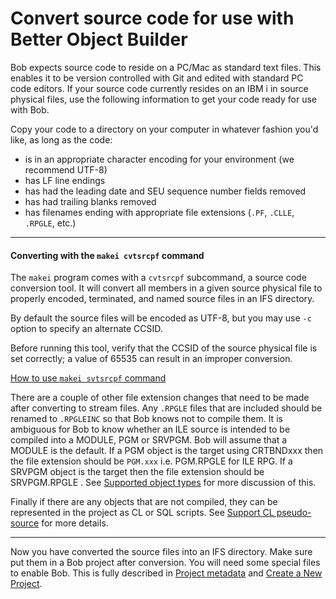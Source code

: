 # Convert source code for use with Better Object Builder

Bob expects source code to reside on a PC/Mac as standard text files.  This enables it to be version controlled with Git and edited with standard PC code editors.  If your source code currently resides on an IBM i in source physical files, use the following information to get your code ready for use with Bob.

Copy your code to a directory on your computer in whatever fashion you'd like, as long as the code:

* is in an appropriate character encoding for your environment (we recommend UTF-8)
* has LF line endings
* has had the leading date and SEU sequence number fields removed
* has had trailing blanks removed
* has filenames ending with appropriate file extensions (`.PF`, `.CLLE`, `.RPGLE`, etc.)



---

#### **Converting with the `makei cvtsrcpf` command**

The `makei` program comes with a `cvtsrcpf` subcommand, a source code conversion tool. It will convert all members in a given source physical file to properly encoded, terminated, and named source files in an IFS directory.

By default the source files will be encoded as UTF-8, but you may use `-c` option to specify an alternate CCSID.

Before running this tool, verify that the CCSID of the source physical file is set correctly; a value of 65535 can result in an improper conversion.

[How to use `makei svtsrcpf` command](cli/makei?id=cvtsrcpf)

There are a couple of other file extension changes that need to be made after converting to stream files.  Any `.RPGLE`  files that are included should be renamed to `.RPGLEINC` so that Bob knows not to compile them.  It is ambiguous for Bob to know whether an ILE source is intended to be compiled into a MODULE, PGM or SRVPGM.  Bob will assume that a MODULE is the default.  If a PGM object is the target using CRTBNDxxx then the file extension should be `PGM.xxx` i.e. PGM.RPGLE for ILE RPG.  If a SRVPGM object is the target then the file extension should be SRVPGM.RPGLE .  See [Supported object types](welcome/features.md?id=supported-object-types) for more discussion of this.

Finally if there are any objects that are not compiled, they can be represented in the project as CL or SQL scripts.  See [Support CL pseudo-source](welcome/features.md?id=supported-object-types?id=support-cl-pseudo-source) for more details.

---

Now you have converted the source files into an IFS directory. Make sure put them in a Bob project after conversion. You will need some special files to enable Bob. This is fully described in [Project metadata](project-metadata) and [Create a New Project](prepare-the-project/create-a-new-project).
